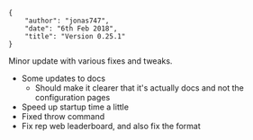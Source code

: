     {
        "author": "jonas747",
        "date": "6th Feb 2018",
        "title": "Version 0.25.1"
    }

Minor update with various fixes and tweaks.

 - Some updates to docs
     + Should make it clearer that it's actually docs and not the configuration pages
 - Speed up startup time a little
 - Fixed throw command
 - Fix rep web leaderboard, and also fix the format
